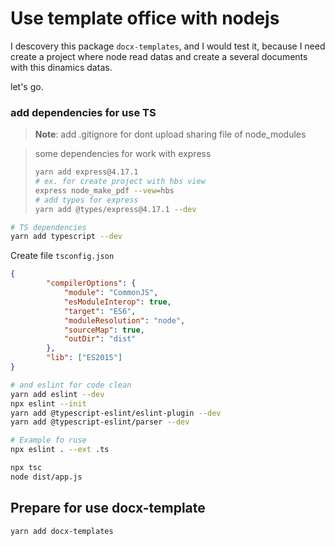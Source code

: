 # Use template office with nodejs

I descovery this package `docx-templates`, and I would test it, because I need create a project where node read datas and create a several documents with this dinamics datas.

let's go.

### add dependencies for use TS

> **Note**: add .gitignore for dont upload sharing file of node_modules

>   some dependencies for work with express
>```bash
>yarn add express@4.17.1
># ex. for create project with hbs view
>express node_make_pdf --vew=hbs
># add types for express
>yarn add @types/express@4.17.1 --dev
>```
>

```bash
# TS dependencies
yarn add typescript --dev
```
Create file `tsconfig.json`

```json
{
        "compilerOptions": {
            "module": "CommonJS",
            "esModuleInterop": true,
            "target": "ES6",
            "moduleResolution": "node",
            "sourceMap": true,
            "outDir": "dist"
        },
        "lib": ["ES2015"]
}
```

```bash
# and eslint for code clean
yarn add eslint --dev
npx eslint --init
yarn add @typescript-eslint/eslint-plugin --dev
yarn add @typescript-eslint/parser --dev
```
```bash
# Example fo ruse
npx eslint . --ext .ts

npx tsc
node dist/app.js

```

## Prepare for use docx-template

```bash
yarn add docx-templates
```